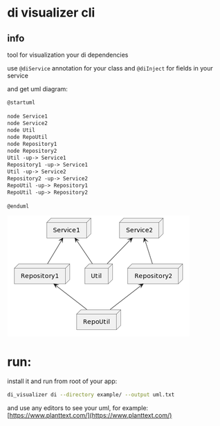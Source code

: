 # di visualizer cli

## info
tool for visualization your di dependencies

use `@diService` annotation for your class
and `@diInject` for fields in your service

and get uml diagram:

```uml
@startuml

node Service1
node Service2
node Util
node RepoUtil
node Repository1
node Repository2
Util -up-> Service1
Repository1 -up-> Service1
Util -up-> Service2
Repository2 -up-> Service2
RepoUtil -up-> Repository1
RepoUtil -up-> Repository2

@enduml
```

  ![Screenshot](images/example.png)

# run:

install it and run from root of your app:

```bash
di_visualizer di --directory example/ --output uml.txt
```

and use any editors to see your uml, for example: [https://www.planttext.com/](https://www.planttext.com/)